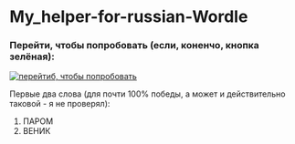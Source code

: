 ﻿# My_helper-for-russian-Wordle

### Перейти, чтобы попробовать (если, коненчо, кнопка зелёная):

[![перейтиб, чтобы попробовать](https://img.shields.io/website?style=plastic&url=https%3A%2F%2Fauzmit.github.io%2FMy_helper-for-russian-Wordle%2F)](https://auzmit.github.io/My_helper-for-russian-Wordle/)

Первые два слова (для почти 100% победы, а может и действительно таковой - я не проверял):
1) ПАРОМ
2) ВЕНИК

